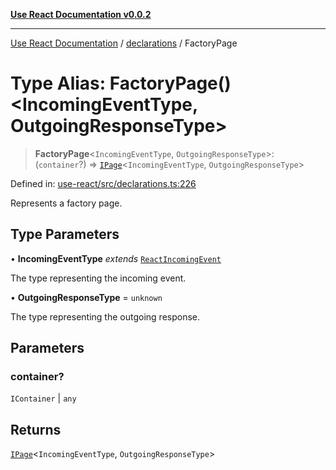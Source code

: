[**Use React Documentation v0.0.2**](../../README.md)

***

[Use React Documentation](../../modules.md) / [declarations](../README.md) / FactoryPage

# Type Alias: FactoryPage()\<IncomingEventType, OutgoingResponseType\>

> **FactoryPage**\<`IncomingEventType`, `OutgoingResponseType`\>: (`container`?) => [`IPage`](../interfaces/IPage.md)\<`IncomingEventType`, `OutgoingResponseType`\>

Defined in: [use-react/src/declarations.ts:226](https://github.com/stonemjs/use-react/blob/0635de04acc6b3a5c28dcf07d1e12a39a8b5e0b9/src/declarations.ts#L226)

Represents a factory page.

## Type Parameters

• **IncomingEventType** *extends* [`ReactIncomingEvent`](ReactIncomingEvent.md)

The type representing the incoming event.

• **OutgoingResponseType** = `unknown`

The type representing the outgoing response.

## Parameters

### container?

`IContainer` | `any`

## Returns

[`IPage`](../interfaces/IPage.md)\<`IncomingEventType`, `OutgoingResponseType`\>
